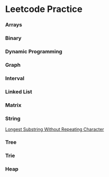 # Leetcode Practice

### Arrays

### Binary

### Dynamic Programming

### Graph

### Interval

### Linked List

### Matrix

### String
[Longest Substring Without Repeating Character](solutions/longest-substring-without-repeating-characters.md)

### Tree

### Trie

### Heap